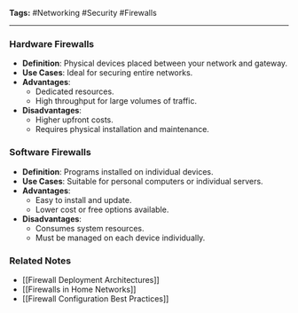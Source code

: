 **Tags:** #Networking #Security #Firewalls

---

### **Hardware Firewalls**

- **Definition**: Physical devices placed between your network and gateway.
- **Use Cases**: Ideal for securing entire networks.
- **Advantages**:
    - Dedicated resources.
    - High throughput for large volumes of traffic.
- **Disadvantages**:
    - Higher upfront costs.
    - Requires physical installation and maintenance.

### **Software Firewalls**

- **Definition**: Programs installed on individual devices.
- **Use Cases**: Suitable for personal computers or individual servers.
- **Advantages**:
    - Easy to install and update.
    - Lower cost or free options available.
- **Disadvantages**:
    - Consumes system resources.
    - Must be managed on each device individually.

### **Related Notes**

- [[Firewall Deployment Architectures]]
- [[Firewalls in Home Networks]]
- [[Firewall Configuration Best Practices]]